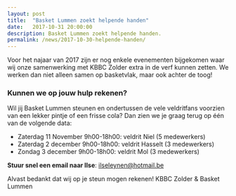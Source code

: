 ```yaml
---
layout: post
title:  "Basket Lummen zoekt helpende handen"
date:   2017-10-31 20:00:00
description: Basket Lummen zoekt helpende handen.
permalink: /news/2017-10-30-helpende-handen/
---
```

 
Voor het najaar van 2017 zijn er nog enkele evenementen bijgekomen waar wij onze samenwerking met KBBC Zolder extra in de verf kunnen zetten. We werken dan niet alleen samen op basketvlak, maar ook achter de toog!

### Kunnen we op jouw hulp rekenen?

Wil jij Basket Lummen steunen en ondertussen de vele veldritfans voorzien van een lekker pintje of een frisse cola? Dan zien we je graag terug op één van de volgende data:

 * Zaterdag 11 November 9h00-18h00: veldrit Niel (5 medewerkers)
 * Zaterdag 2 december 9h00-18h00: veldrit Hasselt (3 medewerkers)
 * Zondag 3 december 9h00-18h00: veldrit Mol (3 medewerkers)

**Stuur snel een email naar Ilse**: [ilseleynen@hotmail.be](mailto:ilseleynen@hotmail.be)

Alvast bedankt dat wij op je steun mogen rekenen!
KBBC Zolder & Basket Lummen

